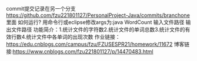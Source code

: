 commit提交记录在另一个分支<https://github.com/fzu221801127/PersonalProject-Java/commits/branchone>里面
如何运行? 用命令行或eclipse修改args为:java WordCount 输入文件路径 输出文件路径 
功能简介：1.统计文件的字符数2.统计文件的单词总数3.统计文件的有效行数4.统计文件中各单词的出现次数
作业链接：<https://edu.cnblogs.com/campus/fzu/FZUSESPR21/homework/11672>
博客链接:<https://www.cnblogs.com/fzu221801127/p/14470483.html>
